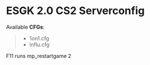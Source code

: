 # ESGK 2.0 CS2 Serverconfig

Available **CFGs**:
> - 1on1.cfg
> - influ.cfg

F11 runs mp_restartgame 2

